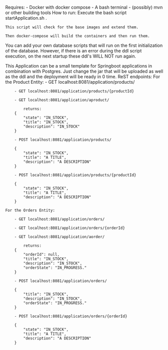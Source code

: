 Requires:
    - Docker with docker compose
    - A bash terminal 
    - (possibly) mvn or other building tools
How to run:
    Execute the bash script startApplication.sh .
    
    This script will check for the base images and extend them. 
    
    Then docker-compose will build the containers and then run them.
    
You can add your own database scripts that will run on the first initialization of the database. However, if there is an error during the ddl script execution, on the next startup these ddl's WILL NOT run again.

This Application can be a small template for Springboot applications in combination with Postgres.
Just change the jar that will be uploaded as well as the ddl and the deployment will be ready in 0 time.
ReST endpoints: 
    For the Product Entity:
        - GET localhost:8081/application/products/
        
        - GET localhost:8081/application/products/{productId}
        
        - GET localhost:8081/application/aproduct/
        
            returns:
        {
            "state": "IN_STOCK",
            "title": "IN_STOCK",
            "description": "IN_STOCK"
        }  

        - POST localhost:8081/application/products/ 
        
        {
            "state": "IN_STOCK",
            "title": "A TITLE",
            "description": "A DESCRIPTION"
        }

        - POST localhost:8081/application/products/{productId}
        
        {
            "state": "IN_STOCK",
            "title": "A TITLE",
            "description": "A DESCRIPTION"
        }
        
    For the Orders Entity:
    
        - GET localhost:8081/application/orders/
        
        - GET localhost:8081/application/orders/{orderId}
        
        - GET localhost:8081/application/aorder/
        
            returns:
        {
            "orderId": null,
            "title": "IN_STOCK",
            "description": "IN_STOCK",
            "orderState": "IN_PROGRESS."
        } 

        - POST localhost:8081/application/orders/ 
        
        {
            "title": "IN_STOCK",
            "description": "IN_STOCK",
            "orderState": "IN_PROGRESS."
        }

        - POST localhost:8081/application/orders/{orderId}
        
        {
            "state": "IN_STOCK",
            "title": "A TITLE",
            "description": "A DESCRIPTION"
        }

